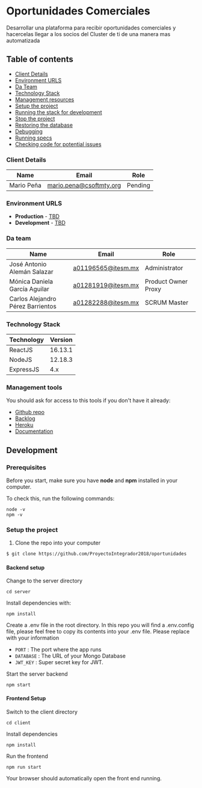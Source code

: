 # Oportunidades Comerciales
Desarrollar una plataforma para recibir oportunidades comerciales y hacercelas llegar a los socios del Cluster de ti de una manera mas automatizada

## Table of contents

* [Client Details](#client-details)
* [Environment URLS](#environment-urls)
* [Da Team](#team)
* [Technology Stack](#technology-stack)
* [Management resources](#management-resources)
* [Setup the project](#setup-the-project)
* [Running the stack for development](#running-the-stack-for-development)
* [Stop the project](#stop-the-project)
* [Restoring the database](#restoring-the-database)
* [Debugging](#debugging)
* [Running specs](#running-specs)
* [Checking code for potential issues](#checking-code-for-potential-issues)


### Client Details

| Name               | Email                   | Role     |
| ------------------ | ----------------------- | -------- |
| Mario Peña         | mario.pena@csoftmty.org | Pending  |


### Environment URLS

* **Production** - [TBD](TBD)
* **Development** - [TBD](TBD)

### Da team

| Name                              | Email              | Role                 |
| --------------------------------- | ------------------ | -------------------- |
| José Antonio Alemán Salazar       | a01196565@itesm.mx | Administrator       |
| Mónica Daniela García Aguilar     | a01281919@itesm.mx | Product Owner Proxy |
| Carlos Alejandro Pérez Barrientos | a01282288@itesm.mx | SCRUM Master        |

### Technology Stack
| Technology    | Version      |
| ------------- | -------------|
| ReactJS       | 16.13.1      |
| NodeJS        | 12.18.3      |
| ExpressJS     | 4.x          |

### Management tools

You should ask for access to this tools if you don't have it already:

* [Github repo](https://github.com/ProyectoIntegrador2018/oportunidades)
* [Backlog](https://trello.com/b/a7kksAKp/oportunidades-comerciales)
* [Heroku](https://crowdfront-staging.herokuapp.com/)
* [Documentation](https://drive.com)

## Development

### Prerequisites

Before you start, make sure you have **node** and **npm** installed in your computer.

To check this, run the following commands:

```
node -v
npm -v
```

### Setup the project

1. Clone the repo into your computer

```bash
$ git clone https://github.com/ProyectoIntegrador2018/oportunidades
```


#### Backend setup

Change to the server directory

```
cd server
```

Install dependencies with:

```
npm install
```

Create a .env file in the root directory. In this repo you will find a .env.config file, please feel free to copy its contents into
your .env file. Please replace with your information

* `PORT` : The port where the app runs
* `DATABASE` : The URL of your Mongo Database
* `JWT_KEY` : Super secret key for JWT.

Start the server backend

```
npm start
```

#### Frontend Setup

Switch to the client directory

```
cd client
```

Install dependencies

```
npm install
````

Run the frontend

```
npm run start
```

Your browser should automatically open the front end running.